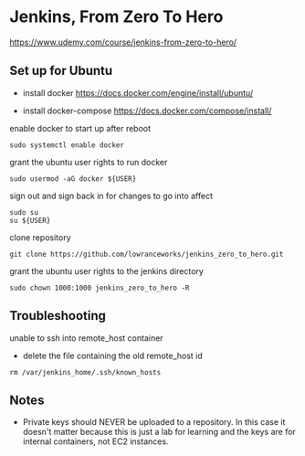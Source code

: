 # Jenkins, From Zero To Hero
https://www.udemy.com/course/jenkins-from-zero-to-hero/

## Set up for Ubuntu 

- install docker
https://docs.docker.com/engine/install/ubuntu/

- install docker-compose
https://docs.docker.com/compose/install/

enable docker to start up after reboot 
```
sudo systemctl enable docker 
```

grant the ubuntu user rights to run docker
```
sudo usermod -aG docker ${USER}
```

sign out and sign back in for changes to go into affect 
```
sudo su
su ${USER}
```

clone repository 
```
git clone https://github.com/lowranceworks/jenkins_zero_to_hero.git
```

grant the ubuntu user rights to the jenkins directory
```
sudo chown 1000:1000 jenkins_zero_to_hero -R
```

## Troubleshooting

unable to ssh into remote_host container
- delete the file containing the old remote_host id
```
rm /var/jenkins_home/.ssh/known_hosts
```


## Notes
- Private keys should NEVER be uploaded to a repository. In this case it doesn't matter because this is just a lab for learning and the keys are for internal containers, not EC2 instances. 

